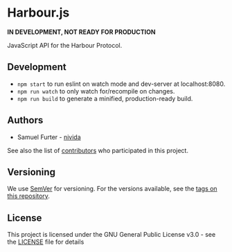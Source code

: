 # Harbour.js

**IN DEVELOPMENT, NOT READY FOR PRODUCTION**

JavaScript API for the Harbour Protocol.

## Development
* `npm start` to run eslint on watch mode and dev-server at localhost:8080.
* `npm run watch` to only watch for/recompile on changes.
* `npm run build` to generate a minified, production-ready build.

## Authors
* Samuel Furter - [nivida](https://github.com/nivida)

See also the list of [contributors](https://github.com/decanus/harbour.js/contributors) who participated in this project.

## Versioning

We use [SemVer](http://semver.org/) for versioning. For the versions available, see the [tags on this repository](https://github.com/decanus/harbour.js/tags).

## License

This project is licensed under the GNU General Public License v3.0 - see the [LICENSE](LICENSE) file for details
